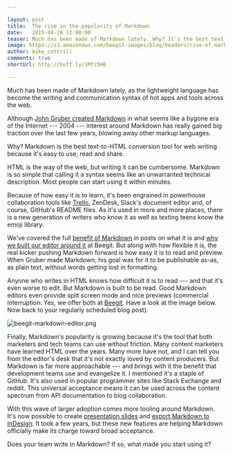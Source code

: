 ```yaml
---

layout: post
title:  The rise in the popularity of Markdown 
date:   2015-04-28 12:00:00
teaser: Much has been made of Markdown lately. Why? It's the best text-to-HTML conversion tool for web writing because it's easy to use, read and share.
image: https://s3.amazonaws.com/beegit-images/blog/headers/rise-of-markdown.jpg
author: mike_cottrill
comments: true
shortUrl: http://buff.ly/1Mfz5H6

---
```

Much has been made of Markdown lately, as the lightweight language has become the writing and communication syntax of hot apps and tools across the web.

Although [John Gruber created Markdown](http://daringfireball.net/projects/markdown/) in what seems like a bygone era of the Internet --- 2004 --- interest around Markdown has really gained big traction over the last few years, blowing away other markup languages. 

Why? Markdown is the best text-to-HTML conversion tool for web writing because it's easy to use, read and share.

HTML is the way of the web, but writing it can be cumbersome. Markdown is so simple that calling it a syntax seems like an unwarranted technical description. Most people can start using it within minutes.

Because of how easy it is to learn, it's been engrained in powerhouse collaboration tools like [Trello](http://help.trello.com/article/821-using-markdown-in-trello), ZenDesk, Slack's document editor and, of course, GitHub's README files. As it's used in more and more places, there is a new generation of writers who know it as well as texting teens know the emoji library. 

We've covered the full [benefit of Markdown](/markdown/2015/04/21/what-is-markdown/) in posts on what it is and [why we built our editor around it](/markdown/2014/05/27/supporting-markdown/) at Beegit. But along with how flexible it is, the real kicker pushing Markdown forward is how easy it is to read and preview. When Gruber made Markdown, his goal was for it to be publishable as-as, as plain text, without words getting lost in formatting.

Anyone who writes in HTML knows how difficult it is to read --- and that it's even worse to edit. But Markdown is built to be read. Good Markdown editors even provide split screen mode and nice previews (commercial interruption: Yes, we offer both at [Beegit](https://beegit.com). Have a look at the image below. Now back to your regularly scheduled blog post). 

![beegit-markdown-editor.png](https://ucarecdn.com/c0f106fa-3a96-4363-bdf6-ca9ffc0a2feb/)

Finally, Markdown's popularity is growing because it's the tool that both marketers and tech teams can use without friction. Many content marketers have learned HTML over the years. Many more have not, and I can tell you from the editor's desk that it's not exactly loved by content producers. But Markdown is far more approachable --- and brings with it the benefit that development teams use and evangelize it. I mentioned it's a staple of GitHub. It's also used in popular programmer sites like Stack Exchange and reddit. This universal acceptance means it can be used across the content spectrum from API documentation to blog collaboration. 

With this wave of larger adoption comes more tooling around Markdown. It's now possible to create [presentation slides](http://www.decksetapp.com/) and [export Markdown to InDesign](/platform/2014/08/04/export-to-indesign/). It took a few years, but these new features are helping Markdown officially make its charge toward broad acceptance. 

Does your team write in Markdown? If so, what made you start using it? 